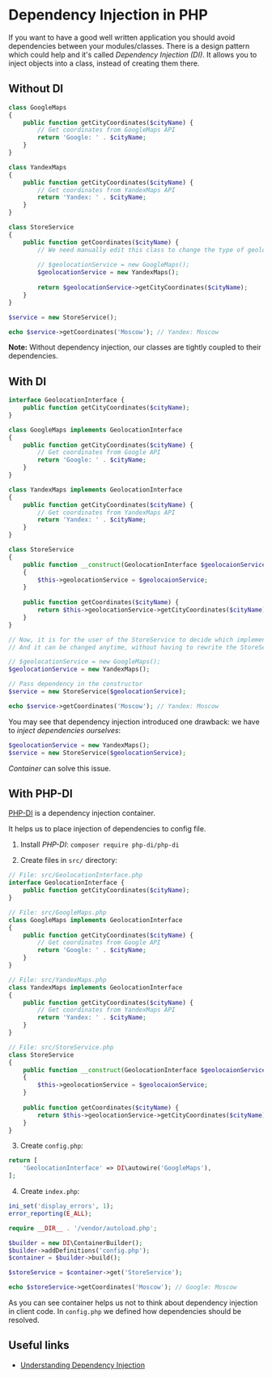 # Dependency Injection in PHP

If you want to have a good well written application you should avoid dependencies between your modules/classes. There is a design pattern which could help and it's called *Dependency Injection (DI)*. It allows you to inject objects into a class, instead of creating them there.

## Without DI

```php
class GoogleMaps
{
    public function getCityCoordinates($cityName) {
        // Get coordinates from GoogleMaps API
        return 'Google: ' . $cityName;
    }
}

class YandexMaps
{
    public function getCityCoordinates($cityName) {
        // Get coordinates from YandexMaps API
        return 'Yandex: ' . $cityName;
    }
}

class StoreService
{
    public function getCoordinates($cityName) {
        // We need manually edit this class to change the type of geolocation service
        
        // $geolocationService = new GoogleMaps();
        $geolocationService = new YandexMaps();
        
        return $geolocationService->getCityCoordinates($cityName);
    }
}

$service = new StoreService();

echo $service->getCoordinates('Moscow'); // Yandex: Moscow
```

**Note:** Without dependency injection, our classes are tightly coupled to their dependencies.

## With DI

```php
interface GeolocationInterface {
    public function getCityCoordinates($cityName);
}

class GoogleMaps implements GeolocationInterface
{
    public function getCityCoordinates($cityName) {
        // Get coordinates from Google API
        return 'Google: ' . $cityName;
    }
}

class YandexMaps implements GeolocationInterface
{
    public function getCityCoordinates($cityName) {
        // Get coordinates from YandexMaps API
        return 'Yandex: ' . $cityName;
    }
}

class StoreService
{
    public function __construct(GeolocationInterface $geolocaionService)
    {
        $this->geolocationService = $geolocaionService;
    }
    
    public function getCoordinates($cityName) {
        return $this->geolocationService->getCityCoordinates($cityName);
    }
}

// Now, it is for the user of the StoreService to decide which implementation to use. 
// And it can be changed anytime, without having to rewrite the StoreService.

// $geolocationService = new GoogleMaps();
$geolocationService = new YandexMaps();

// Pass dependency in the constructor
$service = new StoreService($geolocationService);

echo $service->getCoordinates('Moscow'); // Yandex: Moscow
```

You may see that dependency injection introduced one drawback: we have to *inject dependencies ourselves*:

```php
$geolocationService = new YandexMaps();
$service = new StoreService($geolocationService);
```

*Container* can solve this issue.

## With PHP-DI

[PHP-DI](http://php-di.org/) is a dependency injection container.

It helps us to place injection of dependencies to config file.

1. Install *PHP-DI*: `composer require php-di/php-di`

2. Create files in `src/` directory:

```php
// File: src/GeolocationInterface.php
interface GeolocationInterface {
    public function getCityCoordinates($cityName);
}

// File: src/GoogleMaps.php
class GoogleMaps implements GeolocationInterface
{
    public function getCityCoordinates($cityName) {
        // Get coordinates from Google API
        return 'Google: ' . $cityName;
    }
}

// File: src/YandexMaps.php
class YandexMaps implements GeolocationInterface
{
    public function getCityCoordinates($cityName) {
        // Get coordinates from YandexMaps API
        return 'Yandex: ' . $cityName;
    }
}

// File: src/StoreService.php
class StoreService
{
    public function __construct(GeolocationInterface $geolocaionService)
    {
        $this->geolocationService = $geolocaionService;
    }
    
    public function getCoordinates($cityName) {
        return $this->geolocationService->getCityCoordinates($cityName);
    }
}
```

3. Create `config.php`:

```php
return [
    'GeolocationInterface' => DI\autowire('GoogleMaps'),
];
```

4. Create `index.php`:

```php
ini_set('display_errors', 1);
error_reporting(E_ALL);

require __DIR__ . '/vendor/autoload.php';

$builder = new DI\ContainerBuilder();
$builder->addDefinitions('config.php');
$container = $builder->build();

$storeService = $container->get('StoreService');

echo $storeService->getCoordinates('Moscow'); // Google: Moscow
```

As you can see container helps us not to think about dependency injection in client code. In `config.php` we defined how dependencies should be resolved.

## Useful links

- [Understanding Dependency Injection](http://php-di.org/doc/understanding-di.html)
